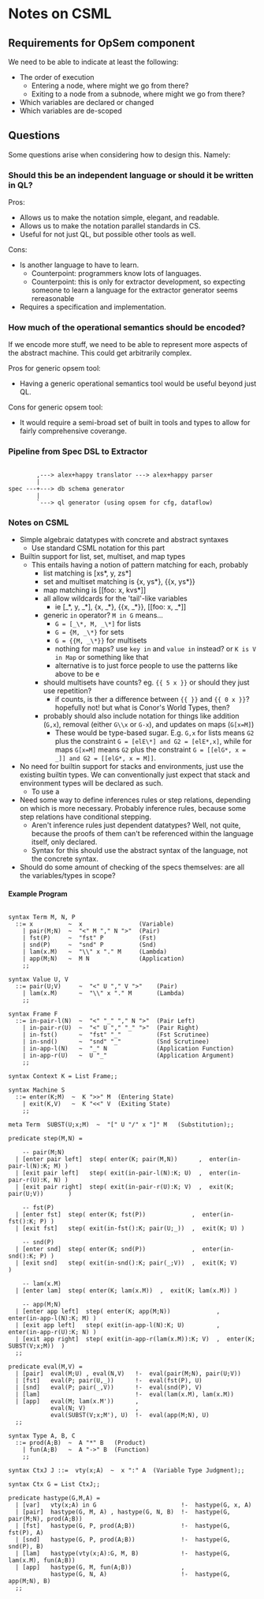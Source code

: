# Notes on CSML

## Requirements for OpSem component

We need to be able to indicate at least the following:

- The order of execution
  - Entering a node, where might we go from there?
  - Exiting to a node from a subnode, where might we go from there?
- Which variables are declared or changed
- Which variables are de-scoped

## Questions

Some questions arise when considering how to design this. Namely:

### Should this be an independent language or should it be written in QL?

Pros:

- Allows us to make the notation simple, elegant, and readable.
- Allows us to make the notation parallel standards in CS.
- Useful for not just QL, but possible other tools as well.

Cons:

- Is another language to have to learn.
  - Counterpoint: programmers know lots of languages.
  - Counterpoint: this is only for extractor development, so expecting someone to learn a language for the extractor generator seems rereasonable
- Requires a specification and implementation.

### How much of the operational semantics should be encoded?

If we encode more stuff, we need to be able to represent more aspects of the
abstract machine. This could get arbitrarily complex.

Pros for generic opsem tool:

- Having a generic operational semantics tool would be useful beyond just QL.

Cons for generic opsem tool:

- It would require a semi-broad set of built in tools and types to allow for
  fairly comprehensive coverange.

### Pipeline from Spec DSL to Extractor

```

        ,---> alex+happy translator ---> alex+happy parser
        |
spec ---+---> db schema generator
        |
        `---> ql generator (using opsem for cfg, dataflow)

```

### Notes on CSML

- Simple algebraic datatypes with concrete and abstract syntaxes
  - Use standard CSML notation for this part
- Builtin support for list, set, multiset, and map types
  - This entails having a notion of pattern matching for each, probably
    - list matching is [xs\*, y, zs\*]
    - set and multiset matching is {x, ys\*}, {{x, ys\*}}
    - map matching is [[foo: x, kvs\*]]
    - all allow wildcards for the 'tail'-like variables
      - ie [_\*, y, _\*], {x, _\*}, {{x, _\*}}, [[foo: x, _\*]]
    - generic `in` operator?  `M in G` means...
      - `G = [_\*, M, _\*]` for lists
      - `G = {M, _\*}` for sets
      - `G = {{M, _\*}}` for multisets
      - nothing for maps? use `key in` and `value in` instead? or `K is V in Map` or something like that
      - alternative is to just force people to use the patterns like above to be e
    - should multisets have counts? eg. `{{ 5 x }}` or should they just use repetition?
      - if counts, is ther a difference between `{{ }}` and `{{ 0 x }}`? hopefully not! but what is Conor's World Types, then?
    - probably should also include notation for things like addition (`G,x`), removal (either `G\\x` or `G-x`), and updates on maps (`G[x=M]`)
      - These would be type-based sugar. E.g. `G,x` for lists means `G2` plus the constraint `G = [elE\*] and G2 = [elE*,x]`, while for maps `G[x=M]` means `G2` plus the constraint `G = [[elG*, x = _]] and G2 = [[elG*, x = M]]`.
- No need for builtin support for stacks and environments, just use the existing builtin types. We can conventionally just expect that stack and environment types will be declared as such.
  - To use a 
- Need some way to define inferences rules or step relations, depending on which is more necessary. Probably inference rules, because some step relations have conditional stepping.
  - Aren't inference rules just dependent datatypes? Well, not quite, because the proofs of them can't be referenced within the language itself, only declared.
  - Syntax for this should use the abstract syntax of the language, not the concrete syntax.
- Should do some amount of checking of the specs themselves: are all the variables/types in scope?

#### Example Program

```spec

syntax Term M, N, P
  ::= x          ~  x                (Variable)
    | pair(M;N)  ~  "<" M "," N ">"  (Pair)
    | fst(P)     ~  "fst" P          (Fst)
    | snd(P)     ~  "snd" P          (Snd)
    | lam(x.M)   ~  "\\" x "." M     (Lambda)
    | app(M;N)   ~  M N              (Application)
    ;;

syntax Value U, V
  ::= pair(U;V)     ~  "<" U "," V ">"    (Pair)
    | lam(x.M)      ~  "\\" x "." M       (Lambda)
    ;;

syntax Frame F
  ::= in-pair-l(N)  ~  "<" "_" "," N ">"  (Pair Left)
    | in-pair-r(U)  ~  "<" U "," "_" ">"  (Pair Right)
    | in-fst()      ~  "fst" "_"          (Fst Scrutinee)
    | in-snd()      ~  "snd" "_"          (Snd Scrutinee)
    | in-app-l(N)   ~  "_" N              (Application Function)
    | in-app-r(U)   ~  U "_"              (Application Argument)
    ;;

syntax Context K = List Frame;;

syntax Machine S
  ::= enter(K;M)  ~  K ">>" M  (Entering State)
    | exit(K,V)   ~  K "<<" V  (Exiting State)
    ;;

meta Term  SUBST(U;x;M)  ~  "[" U "/" x "]" M   (Substitution);;

predicate step(M,N) =
    
    -- pair(M;N)
  | [enter pair left]  step( enter(K; pair(M,N))      ,  enter(in-pair-l(N):K; M) )
  | [exit pair left]   step( exit(in-pair-l(N):K; U)  ,  enter(in-pair-r(U):K, N) )
  | [exit pair right]  step( exit(in-pair-r(U):K; V)  ,  exit(K; pair(U;V))       )
  
    -- fst(P)
  | [enter fst]  step( enter(K; fst(P))             ,  enter(in-fst():K; P) )
  | [exit fst]   step( exit(in-fst():K; pair(U;_))  ,  exit(K; U) )

    -- snd(P)
  | [enter snd]  step( enter(K; snd(P))             ,  enter(in-snd():K; P) )
  | [exit snd]   step( exit(in-snd():K; pair(_;V))  ,  exit(K; V)           )

    -- lam(x.M)
  | [enter lam]  step( enter(K; lam(x.M))  ,  exit(K; lam(x.M)) )

    -- app(M;N)
  | [enter app left]  step( enter(K; app(M;N))             ,  enter(in-app-l(N):K; M) )
  | [exit app left]   step( exit(in-app-l(N):K; U)         ,  enter(in-app-r(U):K; N) )
  | [exit app right]  step( exit(in-app-r(lam(x.M)):K; V)  ,  enter(K; SUBST(V;x;M))  )
  ;;

predicate eval(M,V) =
  | [pair]  eval(M;U) , eval(N,V)   !-  eval(pair(M;N), pair(U;V))
  | [fst]   eval(P; pair(U,_))      !-  eval(fst(P), U)
  | [snd]   eval(P; pair(_,V))      !-  eval(snd(P), V)
  | [lam]                           !-  eval(lam(x.M), lam(x.M))
  | [app]   eval(M; lam(x.M'))      ,
            eval(N; V)              ,
            eval(SUBST(V;x;M'), U)  !-  eval(app(M;N), U)
  ;;

syntax Type A, B, C
  ::= prod(A;B)  ~  A "*" B   (Product)
    | fun(A;B)   ~  A "->" B  (Function)
    ;;

syntax CtxJ J ::=  vty(x;A)  ~  x ":" A  (Variable Type Judgment);;

syntax Ctx G = List CtxJ;;

predicate hastype(G,M,A) =
  | [var]   vty(x;A) in G                        !-  hastype(G, x, A)
  | [pair]  hastype(G, M, A) , hastype(G, N, B)  !-  hastype(G, pair(M;N), prod(A;B))
  | [fst]   hastype(G, P, prod(A;B))             !-  hastype(G, fst(P), A)
  | [snd]   hastype(G, P, prod(A;B))             !-  hastype(G, snd(P), B)
  | [lam]   hastype(vty(x;A):G, M, B)            !-  hastype(G, lam(x.M), fun(A;B))
  | [app]   hastype(G, M, fun(A;B))              ,
            hastype(G, N, A)                     !-  hastype(G, app(M;N), B)
  ;;

```
